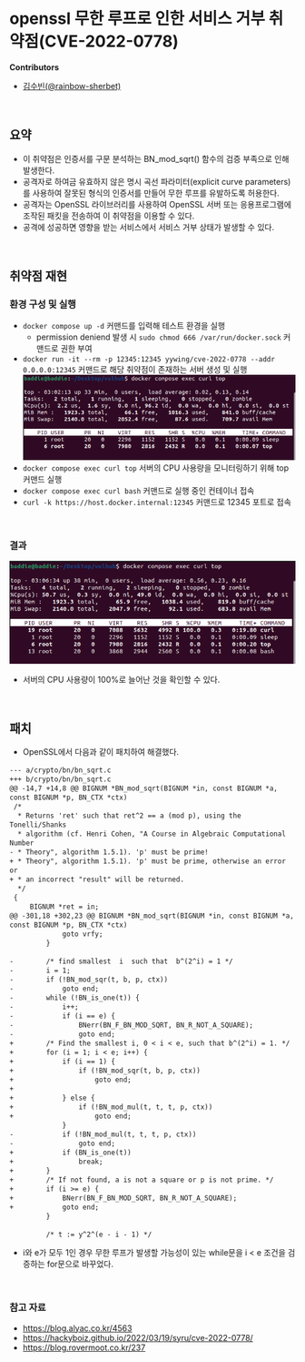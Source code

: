 # openssl 무한 루프로 인한 서비스 거부 취약점(CVE-2022-0778)

**Contributors**

-   [김수빈(@rainbow-sherbet)](https://github.com/rainbow-sherbet) 

<br/>

## 요약

-   이 취약점은 인증서를 구문 분석하는 BN_mod_sqrt() 함수의 검증 부족으로 인해 발생한다.
-   공격자로 하여금 유효하지 않은 명시 곡선 파라미터(explicit curve parameters)를 사용하여 잘못된 형식의 인증서를 만들어 무한 루프를 유발하도록 허용한다.
-   공격자는 OpenSSL 라이브러리를 사용하여 OpenSSL 서버 또는 응용프로그램에 조작된 패킷을 전송하여 이 취약점을 이용할 수 있다.
-   공격에 성공하면 영향을 받는 서비스에서 서비스 거부 상태가 발생할 수 있다.

<br/>

## 취약점 재현
### 환경 구성 및 실행

-   `docker compose up -d` 커맨드를 입력해 테스트 환경을 실행
     -   permission deniend 발생 시 `sudo chmod 666 /var/run/docker.sock` 커맨드로 권한 부여
-   `docker run -it --rm -p 12345:12345 yywing/cve-2022-0778 --addr 0.0.0.0:12345` 커맨드로 해당 취약점이 존재하는 서버 생성 및 실행
![](1.png)
-   `docker compose exec curl top` 서버의 CPU 사용량을 모니터링하기 위해 top 커맨드 실행
-   `docker compose exec curl bash` 커맨드로 실행 중인 컨테이너 접속
-   `curl -k https://host.docker.internal:12345` 커맨드로 12345 포트로 접속

<br/>


### 결과

![](result.png)
-   서버의 CPU 사용량이 100%로 늘어난 것을 확인할 수 있다.

<br/>

## 패치

-   OpenSSL에서 다음과 같이 패치하여 해결했다. 
```
--- a/crypto/bn/bn_sqrt.c
+++ b/crypto/bn/bn_sqrt.c
@@ -14,7 +14,8 @@ BIGNUM *BN_mod_sqrt(BIGNUM *in, const BIGNUM *a, const BIGNUM *p, BN_CTX *ctx)
 /*
  * Returns 'ret' such that ret^2 == a (mod p), using the Tonelli/Shanks
  * algorithm (cf. Henri Cohen, "A Course in Algebraic Computational Number
- * Theory", algorithm 1.5.1). 'p' must be prime!
+ * Theory", algorithm 1.5.1). 'p' must be prime, otherwise an error or
+ * an incorrect "result" will be returned.
  */
 {
     BIGNUM *ret = in;
@@ -301,18 +302,23 @@ BIGNUM *BN_mod_sqrt(BIGNUM *in, const BIGNUM *a, const BIGNUM *p, BN_CTX *ctx)
             goto vrfy;
         }
 
-        /* find smallest  i  such that  b^(2^i) = 1 */
-        i = 1;
-        if (!BN_mod_sqr(t, b, p, ctx))
-            goto end;
-        while (!BN_is_one(t)) {
-            i++;
-            if (i == e) {
-                BNerr(BN_F_BN_MOD_SQRT, BN_R_NOT_A_SQUARE);
-                goto end;
+        /* Find the smallest i, 0 < i < e, such that b^(2^i) = 1. */
+        for (i = 1; i < e; i++) {
+            if (i == 1) {
+                if (!BN_mod_sqr(t, b, p, ctx))
+                    goto end;
+
+            } else {
+                if (!BN_mod_mul(t, t, t, p, ctx))
+                    goto end;
             }
-            if (!BN_mod_mul(t, t, t, p, ctx))
-                goto end;
+            if (BN_is_one(t))
+                break;
+        }
+        /* If not found, a is not a square or p is not prime. */
+        if (i >= e) {
+            BNerr(BN_F_BN_MOD_SQRT, BN_R_NOT_A_SQUARE);
+            goto end;
         }
 
         /* t := y^2^(e - i - 1) */

```
-   i와 e가 모두 1인 경우 무한 루프가 발생할 가능성이 있는 while문을 i < e 조건을 검증하는 for문으로 바꾸었다.

<br/>

### 참고 자료
-   https://blog.alyac.co.kr/4563
-   https://hackyboiz.github.io/2022/03/19/syru/cve-2022-0778/
-   https://blog.rovermoot.co.kr/237
